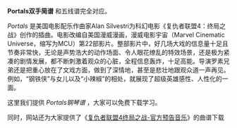 

**Portals双手简谱** 和五线谱完全对应。

_Portals_ 是美国电影配乐作曲家Alan
Silvestri为科幻电影《复仇者联盟4：终局之战》创作的插曲。电影改编自美国漫威漫画，漫威电影宇宙（Marvel Cinematic
Universe，缩写为MCU）第22部影片。整部影片中，好几场大戏的信息量十足且节奏非常快，无论是声势浩大的动作场面、令人眼花缭乱的特效场景，还是极为紧凑的剧情发展，都不断刺激着观众的心脏，全程信息轰炸，十足高能。导演罗素兄弟还是把重心放在了文戏方面，做到了深情地，甚至是悲壮地跟观众道一声再见。例如，“钢铁侠”与女儿以及“小辣椒”的相处，就展现了超级英雄感性、人性化的一面。

这里我们提供 _Portals钢琴谱_ ，大家可以免费下载学习。

同时，网站还为大家提供了《[复仇者联盟4终局之战-官方预告音乐](Music-9973-复仇者联盟4终局之战-官方预告音乐.html
"复仇者联盟4终局之战-官方预告音乐")》的曲谱下载

